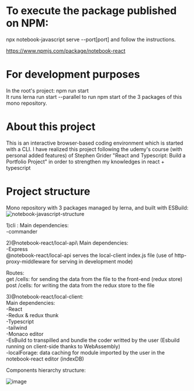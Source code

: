
#	To execute the package published on NPM:  
npx notebook-javascript serve --port[port]
and follow the instructions.

https://www.npmjs.com/package/notebook-react

# For development purposes
In the root's project: npm run start \
It runs lerna run start --parallel to run npm start of the 3 packages of this mono repository.

#	About this project
This is an interactive browser-based coding environment which is started with a CLI.
I have realized this project following the udemy's course (with personal added features) of Stephen Grider "React and Typescript: Build a Portfolio Project" in order to strengthen my knowledges in react + typescript

#	Project structure
Mono repository with 3 packages managed by lerna, and built with ESBuild:
![notebook-javascript-structure](https://user-images.githubusercontent.com/29450511/206386678-0142de25-13e1-4c00-9f6c-59f9e0af257e.jpg)

1)cli : 
Main dependencies:\
	-commander

2)@notebook-react/local-api\ 
Main dependencies:\
	-Express\
@notebook-react/local-api serves the local-client index.js file (use of http-proxy-middleware for serving in development mode)

Routes:\
get /cells: for sending the data from the file to the front-end (redux store)\
post /cells: for writing the data from the redux store to the file


3)@notebook-react/local-client:\
Main dependencies:\
	-React\
	-Redux & redux thunk\
	-Typescript\
	-tailwind\
	-Monaco editor\
	-EsBuild to transpilled and bundle the coder writted by the user (Esbuild running on client-side thanks to WebAssembly)\
	-localForage: data caching for module imported by the user in the notebook-react editor (indexDB)

Components hierarchy structure:

![image](https://user-images.githubusercontent.com/29450511/206390454-c3413c26-298f-47f3-8b2c-d8582a26cf8f.png)

		
	


